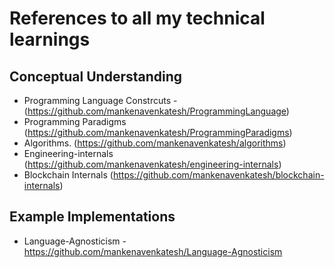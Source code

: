 # References to all my technical learnings

## Conceptual Understanding
- Programming Language Constrcuts - (https://github.com/mankenavenkatesh/ProgrammingLanguage)
- Programming Paradigms (https://github.com/mankenavenkatesh/ProgrammingParadigms)
- Algorithms. (https://github.com/mankenavenkatesh/algorithms)
- Engineering-internals (https://github.com/mankenavenkatesh/engineering-internals)
- Blockchain Internals (https://github.com/mankenavenkatesh/blockchain-internals)

## Example Implementations
- Language-Agnosticism - https://github.com/mankenavenkatesh/Language-Agnosticism
